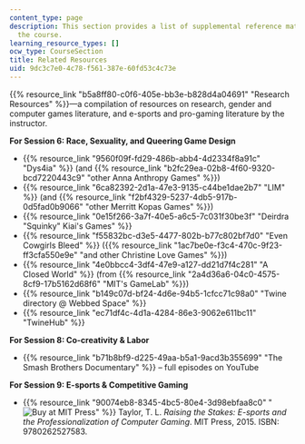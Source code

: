 ```yaml
---
content_type: page
description: This section provides a list of supplemental reference materials for
  the course.
learning_resource_types: []
ocw_type: CourseSection
title: Related Resources
uid: 9dc3c7e0-4c78-f561-387e-60fd53c4c73e
---
```


{{% resource_link "b5a8ff80-c0f6-405e-bb3e-b828d4a04691" "Research Resources" %}}—a compilation of resources on research, gender and computer games literature, and e-sports and pro-gaming literature by the instructor.

**For Session 6: Race, Sexuality, and Queering Game Design**

*   {{% resource_link "9560f09f-fd29-486b-abb4-4d2334f8a91c" "Dys4ia" %}} (and {{% resource_link "b2fc29ea-02b8-4f60-9320-bcd7220443c9" "other Anna Anthropy Games" %}})
*   {{% resource_link "6ca82392-2d1a-47e3-9135-c44be1dae2b7" "LIM" %}} (and {{% resource_link "f2bf4329-5237-4db5-917b-0d5fad0b9066" "other Merritt Kopas Games" %}})
*   {{% resource_link "0e15f266-3a7f-40e5-a6c5-7c031f30be3f" "Deirdra \"Squinky\" Kiai's Games" %}}
*   {{% resource_link "f55832bc-d3e5-4477-802b-b77c802bf7d0" "Even Cowgirls Bleed" %}} ({{% resource_link "1ac7be0e-f3c4-470c-9f23-ff3cfa550e9e" "and other Christine Love Games" %}})
*   {{% resource_link "4e0bbcc4-3df4-47e9-a127-dd21d7f4c281" "A Closed World" %}} (from {{% resource_link "2a4d36a6-04c0-4575-8cf9-17b5162d68f6" "MIT's GameLab" %}})
*   {{% resource_link "b149c07d-bf24-4d6e-94b5-1cfcc71c98a0" "Twine directory @ Webbed Space" %}}
*   {{% resource_link "ec71df4c-4d1a-4284-86e3-9062e611bc11" "TwineHub" %}}

**For Session 8: Co-creativity & Labor**

*   {{% resource_link "b71b8bf9-d225-49aa-b5a1-9acd3b355699" "The Smash Brothers Documentary" %}} – full episodes on YouTube

**For Session 9: E-sports & Competitive Gaming**

*   {{% resource_link "90074eb8-8345-4bc5-80e4-3d98ebfaa8c0" "![Buy at MIT Press](/images/mp_logo.gif)" %}} Taylor, T. L. _Raising the Stakes: E-sports and the Professionalization of Computer Gaming_. MIT Press, 2015. ISBN: 9780262527583.